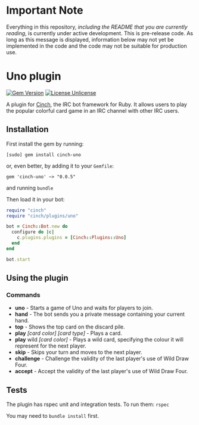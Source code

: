 # Important Note
Everything in this repository, *including the README that you are currently reading*, is currently under active development. This is pre-release code. As long as this message is displayed, information below may not yet be implemented in the code and the code may not be suitable for production use.

# Uno plugin
[![Gem Version](https://badge.fury.io/rb/cinch-uno.svg)](https://badge.fury.io/rb/cinch-uno)
[![License Unlicense](https://img.shields.io/badge/license-Unlicense-blue.svg)](http://unlicense.org/UNLICENSE)

A plugin for [Cinch](https://github.com/cinchrb/cinch), the IRC bot framework for Ruby. It allows users to play the popular colorful card game in an IRC channel with other IRC users.

## Installation
First install the gem by running:

```
[sudo] gem install cinch-uno
```

or, even better, by adding it to your `Gemfile`:
```
gem 'cinch-uno' ~> "0.0.5"
```
and running `bundle`

Then load it in your bot:

```ruby
require "cinch"
require "cinch/plugins/uno"

bot = Cinch::Bot.new do
  configure do |c|
    c.plugins.plugins = [Cinch::Plugins::Uno]
  end
end

bot.start
```

## Using the plugin
### Commands

* **uno**                               - Starts a game of Uno and waits for players to join.
* **hand**                              - The bot sends you a private message containing your current hand.
* **top**                               - Shows the top card on the discard pile.
* **play** *[card color] [card type]*   - Plays a card.
* **play** wild *[card color]*          - Plays a wild card, specifying the colour it will represent for the next player.
* **skip**                              - Skips your turn and moves to the next player.
* **challenge**                         - Challenge the validity of the last player's use of Wild Draw Four.
* **accept**                            - Accept the validity of the last player's use of Wild Draw Four.

## Tests
The plugin has rspec unit and integration tests. To run them:
`rspec`

You may need to `bundle install` first.
